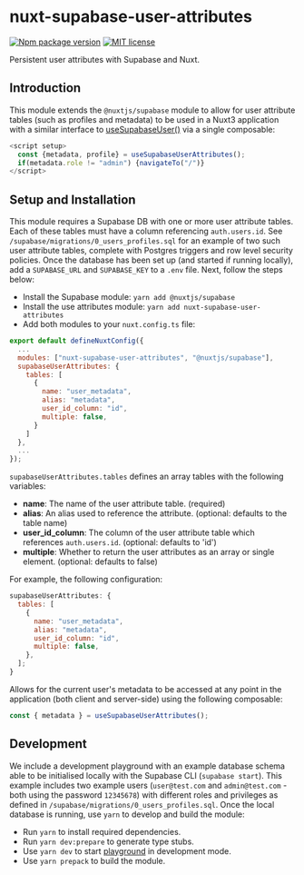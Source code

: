 # nuxt-supabase-user-attributes

[![Npm package version](https://badgen.net/npm/v/nuxt-editorjs)](https://npmjs.com/package/nuxt-supabase-user-attributes)
[![MIT license](https://img.shields.io/badge/License-MIT-blue.svg)](https://lbesson.mit-license.org/)

Persistent user attributes with Supabase and Nuxt.

## Introduction

This module extends the `@nuxtjs/supabase` module to allow for user attribute tables (such as profiles and metadata) to be used in a Nuxt3 application with a similar interface to [useSupabaseUser()](https://supabase.nuxtjs.org/usage/composables#usesupabaseuser) via a single composable:

```javascript
<script setup>
  const {metadata, profile} = useSupabaseUserAttributes(); 
  if(metadata.role != "admin") {navigateTo("/")}
</script>
```

## Setup and Installation

This module requires a Supabase DB with one or more user attribute tables. Each of these tables must have a column referencing `auth.users.id`. See `/supabase/migrations/0_users_profiles.sql` for an example of two such user attribute tables, complete with Postgres triggers and row level security policies. Once the database has been set up (and started if running locally), add a `SUPABASE_URL` and `SUPABASE_KEY` to a `.env` file. Next, follow the steps below:

- Install the Supabase module: `yarn add @nuxtjs/supabase`
- Install the use attributes module: `yarn add nuxt-supabase-user-attributes`
- Add both modules to your `nuxt.config.ts` file:

```javascript
export default defineNuxtConfig({
  ...
  modules: ["nuxt-supabase-user-attributes", "@nuxtjs/supabase"],
  supabaseUserAttributes: {
    tables: [
      {
        name: "user_metadata",
        alias: "metadata",
        user_id_column: "id",
        multiple: false,
      }
    ]
  },
  ...
});
```

`supabaseUserAttributes.tables` defines an array tables with the following variables:

- **name**: The name of the user attribute table. (required)
- **alias**: An alias used to reference the attribute. (optional: defaults to the table name)
- **user_id_column**: The column of the user attribute table which references `auth.users.id`. (optional: defaults to 'id')
- **multiple**: Whether to return the user attributes as an array or single element. (optional: defaults to false)

For example, the following configuration:

```javascript
supabaseUserAttributes: {
  tables: [
    {
      name: "user_metadata",
      alias: "metadata",
      user_id_column: "id",
      multiple: false,
    },
  ];
}
```

Allows for the current user's metadata to be accessed at any point in the application (both client and server-side) using the following composable:

```javascript
const { metadata } = useSupabaseUserAttributes();
```

## Development

We include a development playground with an example database schema able to be initialised locally with the Supabase CLI (`supabase start`). This example includes two example users (`user@test.com` and `admin@test.com` - both using the password `12345678`) with different roles and privileges as defined in `/supabase/migrations/0_users_profiles.sql`. Once the local database is running, use `yarn` to develop and build the module:

- Run `yarn` to install required dependencies.
- Run `yarn dev:prepare` to generate type stubs.
- Use `yarn dev` to start [playground](./playground) in development mode.
- Use `yarn prepack` to build the module.
